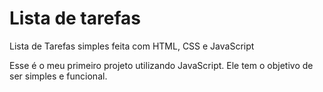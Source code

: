 # Lista de tarefas
Lista de Tarefas simples feita com HTML, CSS e JavaScript

Esse é o meu primeiro projeto utilizando JavaScript. Ele tem o objetivo de ser simples e funcional.


